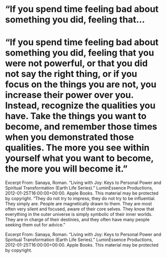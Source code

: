 # “If you spend time feeling bad about something you did, feeling that…

# “If you spend time feeling bad about something you did, feeling that you were not powerful, or that you did not say the right thing, or if you focus on the things you are not, you increase their power over you. Instead, recognize the qualities you have. Take the things you want to become, and remember those times when you demonstrated those qualities. The more you see within yourself what you want to become, the more you will become it.”

Excerpt From: Sanaya, Roman. “Living with Joy: Keys to Personal Power and Spiritual Transformation (Earth Life Series).” LuminEssence Productions, 2012-01-25T16:00:00+00:00. Apple Books. 
This material may be protected by copyright.
“They do not try to impress; they do not try to be influential. They simply are. People are magnetically drawn to them. They are most often very silent and focused, aware of their core selves. They know that everything in the outer universe is simply symbolic of their inner worlds. They are in charge of their destinies, and they often have many people seeking them out for advice.”

Excerpt From: Sanaya, Roman. “Living with Joy: Keys to Personal Power and Spiritual Transformation (Earth Life Series).” LuminEssence Productions, 2012-01-25T16:00:00+00:00. Apple Books. 
This material may be protected by copyright.
